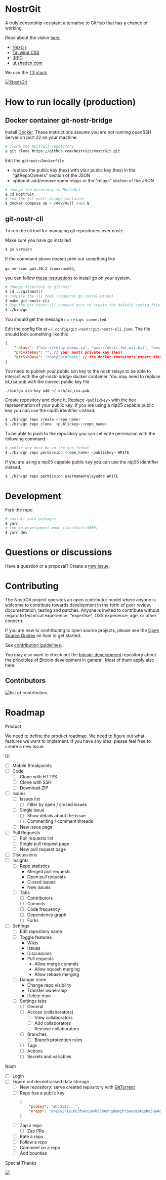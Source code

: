 # NostrGit

A truly censorship-resistant alternative to GitHub that has a chance of working.

Read about the vision [here](https://github.com/NostrGit/NostrGit/tree/main/documentation/vision.md).

- [Next.js](https://nextjs.org)
- [Tailwind CSS](https://tailwindcss.com)
- [tRPC](https://trpc.io)
- [ui.shadcn.com](https://ui.shadcn.com)

We use the [T3 stack](https://create.t3.gg/).

<a href="https://nostrgit.dev"><img src="https://user-images.githubusercontent.com/8019099/223422735-795b4341-5751-49ce-bffb-800ee81788d2.jpg" alt="NostrGit"></a>

# How to run locally (production)

## Docker container git-nostr-bridge

Install [Docker](https://www.docker.com/products/docker-desktop/).
These instructions assume you are not running openSSH Server on port 22 on your machine.

```bash
# clone the NostrGit repository
$ git clone https://github.com/NostrGit/NostrGit.git
```

Edit the `gitnostr/Dockerfile`
  - replace the public key (hex) with your public key (hex) in the "gitRepoOwners" section of the JSON
  - optional: add/remove some relays in the "relays" section of the JSON

```bash
# change the directory to NostrGit
$ cd NostrGit
# run the git-nostr-bridge container
$ docker compose up > /dev/null 2>&1 &
```

## git-nostr-cli

To run the cli tool for managing git repositories over nostr:

Make sure you have go installed
```bash
$ go version
```

If the command above doesnt print out something like 

`go version go1.20.2 linux/amd64`, 

you can follow [these instructions](https://go.dev/doc/install) to install go on your system.

```bash
# change directory to gitnostr
$ cd ../gitnostr/
# compile the cli tool (requires go installation)
$ make git-nostr-cli
# Run the git-nostr-cli command once to create the default config file
$ ./bin/gn
```

You should get the message `no relays connected`.

Edit the config file at `~/.config/git-nostr/git-nostr-cli.json`. The file should look something like this

```JSON
{
    "relays": ["wss://relay.damus.io", "wss://nostr.fmt.wiz.biz", "wss://nos.lol"],
    "privateKey": "", // your nostr private key (hex)
    "gitSshBase": "root@localhost" // the docker containers expect this
}
```

You need to publish your public ssh key to the nostr relays to be able to interact with the git-nostr-bridge docker container.
You may need to replace id_rsa.pub with the correct public key file.

```bash
./bin/gn ssh-key add ~/.ssh/id_rsa.pub
```

Create repository and clone it. Replace `<publickey>` with the hex representation of your public key. If you are using a nip05 capable public key you can use the nip05 identifier instead.

```bash
$ ./bin/gn repo create <repo_name>
$ ./bin/gn repo clone  <publickey>:<repo_name>
```

To be able to push to the repository you can set write permission with the following command.

```bash
# public key must be in the hex format
$ ./bin/gn repo permission <repo_name> <publickey> WRITE
```

If you are using a nip05 capable public key you can use the nip05 identifier instead.

```bash
$ ./bin/gn repo permission username@relayaddr WRITE
```

# Development

Fork the repo

```bash
# install yarn packages
$ yarn
# run in development mode (localhost:3000)
$ yarn dev
```

# Questions or discussions

Have a question or a proposal? Create a [new issue](https://github.com/NostrGit/NostrGit/issues/new).

# Contributing

The NostrGit project operates an open contributor model where anyone is welcome to contribute towards development in the form of peer review, documentation, testing and patches. Anyone is invited to contribute without regard to technical experience, "expertise", OSS experience, age, or other concern.

If you are new to contributing to open source projects, please see the [Open Source Guides](https://opensource.guide/how-to-contribute/) on how to get started.

See [contribution guidelines](https://github.com/NostrGit/NostrGit/blob/main/documentation/development/contributing.md).

You may also want to check out the [bitcoin-development](https://github.com/jonatack/bitcoin-development/blob/master/how-to-review-bitcoin-core-prs.md) repository about the principles of Bitcoin development in general. Most of them apply also here. 

## Contributors

<img src="https://contrib.rocks/image?repo=nostrgit/nostrgit" alt="list of contributors" />

# Roadmap

Product

We need to define the product roadmap. We need to figure out what features we want to implement. If you have any idea, please feel free to create a new issue.

UI

- [ ] Mobile Breakpoints
- [ ] Code
  - [ ] Clone with HTTPS
  - [ ] Clone with SSH
  - [ ] Download ZIP
- [ ] Issues
  - [ ] Issues list
    - [ ] Filter by open / closed issues
  - [ ] Single issue
    - [ ] Show details about the issue
    - [ ] Commenting / comment threads
  - [ ] New issue page
- [ ] Pull Requests
  - [ ] Pull requests list
  - [ ] Single pull request page
  - [ ] New pull request page
- [ ] Discussions
- [ ] Insights
  - [ ] Repo statistics
    - Merged pull requests
    - Open pull requests
    - Closed issues
    - New issues
  - [ ] Tabs
    - [ ] Contributors
    - [ ] Commits
    - [ ] Code frequency
    - [ ] Dependency graph
    - [ ] Forks
- [ ] Settings
  - [ ] Edit repository name
  - [ ] Toggle features
    - Wikis
    - Issues
    - Discussions
    - Pull requests
      - Allow merge commits
      - Allow squash merging
      - Allow rebase merging
  - [ ] Danger zone
    - Change repo visibility
    - Transfer ownership
    - Delete repo
  - [ ] Settings tabs
    - [ ] General
    - [ ] Access (collaborators)
      - [ ] View collaborators
      - [ ] Add collaborators
      - [ ] Remove collaborators
    - [ ] Branches
      - [ ] Branch protection rules
    - [ ] Tags
    - [ ] Actions
    - [ ] Secrets and variables

Nostr

- [ ] Login
- [ ] Figure out decentralised data storage
  - [ ] New repository: serve created repository with [GitTorrent](https://github.com/cjb/GitTorrent)
  - [ ] Repo has a public key
    ```JSON
    {
        "pubkey": "abcd123...",
        "nrepo": "nrepo1ris1683fw6n2mvhl5h6dhqd8mqfv3wmxnz4qph83ua4dk4006ezsrt5c24"
    }
    ```
  - [ ] Zap a repo
    - [ ] Zap PRs
  - [ ] Rate a repo
  - [ ] Follow a repo
  - [ ] Comment on a repo
  - [ ] Add bounties

Special Thanks

<a href="https://vercel.com?utm_source=nostrgit&utm_campaign=oss"><img src="https://images.ctfassets.net/e5382hct74si/78Olo8EZRdUlcDUFQvnzG7/fa4cdb6dc04c40fceac194134788a0e2/1618983297-powered-by-vercel.svg" />
